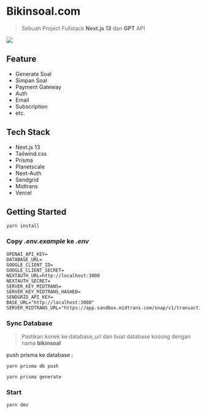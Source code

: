 # **Bikinsoal.com**

>Sebuah Project Fullstack **Next.js 13** dan **GPT** API

![](https://da8idql80spie.cloudfront.net/demo.gif)


## Feature


- Generate Soal
- Simpan Soal
- Payment Gateway
- Auth
- Email
- Subscription
- etc.

## Tech Stack

- Next.js 13
- Tailwind.css
- Prisma
- Planetscale
- Next-Auth
- Sendgrid
- Midtrans
- Vercel

## **Getting Started**
```tsx
yarn install
```
### Copy ***.env.example*** ke  ***.env***

```tsx
OPENAI_API_KEY=
DATABASE_URL=
GOOGLE_CLIENT_ID=
GOOGLE_CLIENT_SECRET=
NEXTAUTH_URL=http://localhost:3000
NEXTAUTH_SECRET=
SERVER_KEY_MIDTRANS=
SERVER_KEY_MIDTRANS_HASHED=
SENDGRID_API_KEY=
BASE_URL="http://localhost:3000"
SERVER_MIDTRANS_URL="https://app.sandbox.midtrans.com/snap/v1/transactions"
```

### Sync Database

> Pastikan konek ke database_url dan buat database kosong dengan nama **bikinsoal**

push prisma ke database :
```tsx
yarn prisma db push
```

```tsx
yarn prisma generate
```

### Start

```tsx
yarn dev
```
